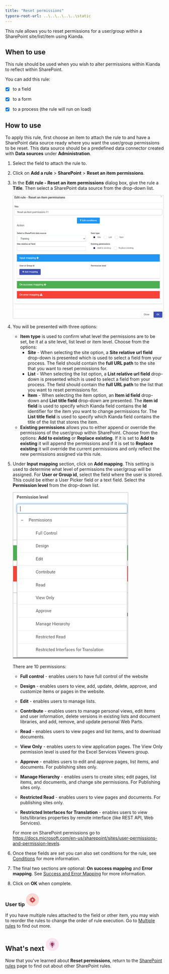 ```yaml
---
title: "Reset permissions"
typora-root-url: ..\..\..\..\..\static
---
```


This rule allows you to reset permissions for a user/group within a SharePoint site/list/item using Kianda.

## When to use

This rule should be used when you wish to alter permissions within Kianda to reflect within SharePoint. 

You can add this rule:

- [x] to a field

- [x] to a form 

- [x] to a process (the rule will run on load)

 

## How to use

To apply this rule, first choose an item to attach the rule to and have a SharePoint data source ready where you want the user/group permissions to be reset. This data source should be a predefined data connector created with **Data sources** under **Administration**. 

1. Select the field to attach the rule to.

2. Click on **Add a rule** > **SharePoint** > **Reset an item permissions**.

3. In the **Edit rule - Reset an item permissions** dialog box, give the rule a **Title**. Then select a SharePoint data source from the drop-down list.

    ![Reset an item permissions dialog box](/images/reset-permis-rule.jpg)

4. You will be presented with three options:
   - **Item type** is used to confirm what level the permissions are to be set, be it at a site level, list level or item level. Choose from the options:
     - **Site** - When selecting the site option, a **Site relative url field** drop-down is presented which is used to select a field from your process. The field should contain the **full URL path** to the site that you want to reset permissions for.
     - **List** - When selecting the list option, a **List relative url field** drop-down is presented which is used  to select a field from your process. The field should contain the **full URL path** to the list that you want to reset permissions for. 
     - **Item** - When selecting the item option, an **Item id field** drop-down and **List title field** drop-down are presented. The **item id field** is used to specify which Kianda field contains the **Id** identifier for the item you want to change permissions for. The **List title field** is used to specify which Kianda field contains the title of the list that stores the item.
   - **Existing permissions** allows you to either append or override the permissions of the user/group within SharePoint. Choose from the options: **Add to existing** or **Replace existing**. If it is set to **Add to existing** it will append the permissions and if it is set to **Replace existing** it will override the current permissions and only reflect the new permissions assigned via this rule. 
   
5. Under **Input mapping** section, click on **Add mapping**. This setting is used to determine what level of permissions the user/group will be assigned.
   For **User or Group id**, select the field where the user is stored. This could be either a User Picker field or a text field.
   Select the **Permission level** from the drop-down list.  

    ![Permissions in SharePoint dialog box](/images/permissions-rule.jpg)

   There are 10 permissions:

   - **Full control** - enables users to have full control of the website

   - **Design** - enables users to view, add, update, delete, approve, and customize items or pages in the website.

   - **Edit** -  enables users to manage lists.

   - **Contribute** - enables users to manage personal views, edit items and user information, delete versions in existing lists and document libraries, and add, remove, and update personal Web Parts.

   - **Read** -  enables users to view pages and list items, and to download documents.

   - **View Only** - enables users to view application pages. The View Only permission level is used for the Excel Services Viewers group.

   - **Approve** - enables users to edit and approve pages, list items, and documents. For publishing sites only.

   - **Manage Hierarchy** - enables users to create sites; edit pages, list items, and documents, and change site permissions. For Publishing sites only.

   - **Restricted Read** - enables users to view pages and documents. For publishing sites only.

   - **Restricted Interfaces for Translation**  - enables users to view lists/libraries properties by remote interface (like REST API, Web Services).

   For more on SharePoint permissions go to https://docs.microsoft.com/en-us/sharepoint/sites/user-permissions-and-permission-levels.

6. Once these fields are set you can also set conditions for the rule, see [Conditions](/platform/rules/general/add-conditions/) for more information. 

7. The final two sections are optional: **On success mapping** and **Error mapping**. See [Success and Error Mapping](/platform/rules/general/success-error-mapping/) for more information. 

8. Click on **OK** when complete.



### User tip ![Target icon](/images/05.png) ###

If you have multiple rules attached to the field or other item, you may wish to reorder the rules to change the order of rule execution. Go to [Multiple rules](/platform/rules/general/multiple-rules/)  to find out more. 



## What's next  ![Idea icon](/images/18.png) ##

Now that you've learned about **Reset permissions**, return to the [SharePoint rules](/platform/rules/sharepoint/) page to find out about other SharePoint rules. 